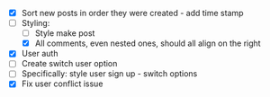 - [x] Sort new posts in order they were created - add time stamp
- [ ] Styling:
  - [ ] Style make post 
  - [x] All comments, even nested ones, should all align on the right
- [x] User auth
- [ ] Create switch user option
- [ ] Specifically: style user sign up - switch options
- [x] Fix user conflict issue